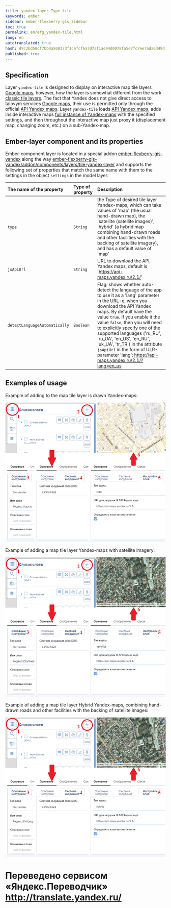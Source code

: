 ```yaml
--- 
title: yandex layer Type-tile 
keywords: ember 
sidebar: ember-flexberry-gis_sidebar 
toc: true 
permalink: en/efg_yandex-tile.html 
lang: en 
autotranslated: true 
hash: d9c2bd50df7bb0a508373f1cefcf6a7d7af1ae94d0078fa5e7fc7ee7ada6349d 
published: true 
--- 
```


## Specification 

Layer `yandex-tile` is designed to display on interactive map tile layers [Google maps](https://yandex.ru/maps), 
however, how the layer is somewhat different from the work [classic tile layers](efg_tile.html). 
The fact that Yandex does not give direct access to talovym services [Google maps](https://yandex.ru/maps), their use is permitted only through the official [API Yandex maps](https://tech.yandex.ru/maps/). 
Layer `yandex-tile` loads [API Yandex maps](https://tech.yandex.ru/maps/), adds inside interactive maps [full instance of Yandex-maps](https://tech.yandex.ru/maps/doc/jsapi/2.1/ref/reference/Map-docpage/) with the specified settings, and then throughout the interactive map just proxy it (displacement map, changing zoom, etc.) on a sub-Yandex-map. 

## Ember-layer component and its properties 

Ember-component layer is located in a special addon [ember-flexberry-gis-yandex](https://github.com/Flexberry/ember-flexberry-gis-yandex) along the way [ember-flexberry-gis-yandex/addon/components/layers/tile-yandex-layer](https://github.com/Flexberry/ember-flexberry-gis-yandex/blob/develop/addon/components/layers/tile-yandex-layer.js) and supports the following set of properties that match the same name with them to the settings in the object `settings` in the model layer: 

The name of the property |Type of property |Description 
:--------------------------|:-----------------|:----------------- 
`type`| `String` | the Type of desired tile layer Yandex-maps, which can take values of 'map' (the usual hand-drawn map), the 'satellite (satellite images)', 'hybrid' (a hybrid map combining hand-drawn roads and other facilities with the backing of satellite imagery), and has a default value of 'map' 
`jsApiUrl`| `String` | URL to download the API, Yandex maps, default is 'https://api-maps.yandex.ru/2.1/' 
`detectLanguageAutomatically`| `Boolean` | Flag: shows whether auto-detect the language of the app to use it as a 'lang' parameter in the URL-e, when you download the API Yandex maps. By default have the value `true`. If you enable it the value `false`, then you will need to explicitly specify one of the supported languages ('ru_RU', 'ru_UA', 'en_US', 'en_RU', 'uk_UA', 'tr_TR') in the attribute `jsApiUrl` in the form of ULR-parameter 'lang': https://api-maps.yandex.ru/2.1/?lang=en_us 

## Examples of usage 

Example of adding to the map tile layer is drawn Yandex-maps: 

![](/images/pages/products/flexberry-gis/addons/ember-flexberry-gis/layers/efg_yandex-tile/yandex-tile-map-example.png) 

Example of adding a map tile layer Yandex-maps with satellite imagery: 

![](/images/pages/products/flexberry-gis/addons/ember-flexberry-gis/layers/efg_yandex-tile/yandex-tile-satellite-example.png) 

Example of adding a map tile layer Hybrid Yandex-maps, combining hand-drawn roads and other facilities with the backing of satellite images: 

![](/images/pages/products/flexberry-gis/addons/ember-flexberry-gis/layers/efg_yandex-tile/yandex-tile-hybrid-example.png) 



 # Переведено сервисом «Яндекс.Переводчик» http://translate.yandex.ru/